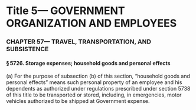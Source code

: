 
# Title 5— GOVERNMENT ORGANIZATION AND EMPLOYEES
### CHAPTER 57— TRAVEL, TRANSPORTATION, AND SUBSISTENCE
#### § 5726. Storage expenses; household goods and personal effects

(a) For the purpose of subsection (b) of this section, “household goods and personal effects” means such personal property of an employee and his dependents as authorized under regulations prescribed under section 5738 of this title to be transported or stored, including, in emergencies, motor vehicles authorized to be shipped at Government expense.
